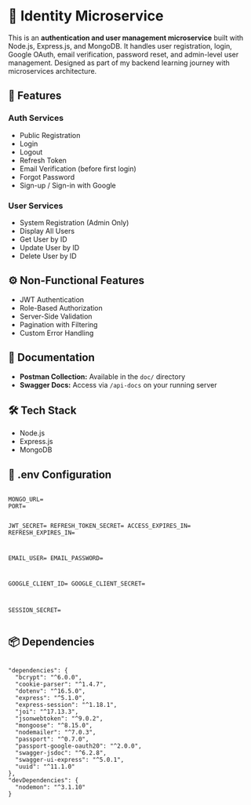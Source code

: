<!DOCTYPE html>
<html lang="en">
<body>

  <h1>🚀 Identity Microservice</h1>
  <p>
    This is an <strong>authentication and user management microservice</strong> built with Node.js, Express.js, and MongoDB.  
    It handles user registration, login, Google OAuth, email verification, password reset, and admin-level user management.  
    Designed as part of my backend learning journey with microservices architecture.
  </p>

  <h2>🔐 Features</h2>

  <h3>Auth Services</h3>
  <ul>
    <li>Public Registration</li>
    <li>Login</li>
    <li>Logout</li>
    <li>Refresh Token</li>
    <li>Email Verification (before first login)</li>
    <li>Forgot Password</li>
    <li>Sign-up / Sign-in with Google</li>
  </ul>

  <h3>User Services</h3>
  <ul>
    <li>System Registration (Admin Only)</li>
    <li>Display All Users</li>
    <li>Get User by ID</li>
    <li>Update User by ID</li>
    <li>Delete User by ID</li>
  </ul>

  <h2>⚙️ Non-Functional Features</h2>
  <ul>
    <li>JWT Authentication</li>
    <li>Role-Based Authorization</li>
    <li>Server-Side Validation</li>
    <li>Pagination with Filtering</li>
    <li>Custom Error Handling</li>
  </ul>

  <h2>🧪 Documentation</h2>
  <ul>
    <li><strong>Postman Collection:</strong> Available in the <code>doc/</code> directory</li>
    <li><strong>Swagger Docs:</strong> Access via <code>/api-docs</code> on your running server</li>
  </ul>

  <h2>🛠️ Tech Stack</h2>
  <ul>
    <li>Node.js</li>
    <li>Express.js</li>
    <li>MongoDB</li>
  </ul>

  <h2>🔧 .env Configuration</h2>
  <pre><code>
MONGO_URL=
PORT=

JWT_SECRET=
REFRESH_TOKEN_SECRET=
ACCESS_EXPIRES_IN=
REFRESH_EXPIRES_IN=

EMAIL_USER=
EMAIL_PASSWORD=

GOOGLE_CLIENT_ID=
GOOGLE_CLIENT_SECRET=

SESSION_SECRET=
  </code></pre>

  <h2>📦 Dependencies</h2>
  <pre><code>
"dependencies": {
  "bcrypt": "^6.0.0",
  "cookie-parser": "^1.4.7",
  "dotenv": "^16.5.0",
  "express": "^5.1.0",
  "express-session": "^1.18.1",
  "joi": "^17.13.3",
  "jsonwebtoken": "^9.0.2",
  "mongoose": "^8.15.0",
  "nodemailer": "^7.0.3",
  "passport": "^0.7.0",
  "passport-google-oauth20": "^2.0.0",
  "swagger-jsdoc": "^6.2.8",
  "swagger-ui-express": "^5.0.1",
  "uuid": "^11.1.0"
},
"devDependencies": {
  "nodemon": "^3.1.10"
}
  </code></pre>

</body>
</html>

